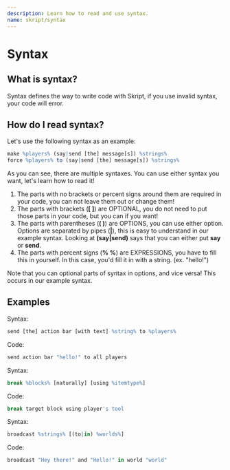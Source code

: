 ```yaml
---
description: Learn how to read and use syntax.
name: skript/syntax
---
```


# Syntax

## What is syntax?

Syntax defines the way to write code with Skript, if you use invalid syntax, your code will error.

## How do I read syntax?

Let's use the following syntax as an example:

```r
make %players% (say|send [the] message[s]) %strings%
force %players% to (say|send [the] message[s]) %strings%
```

As you can see, there are multiple syntaxes. You can use either syntax you want, let's learn how to read it!

1. The parts with no brackets or percent signs around them are required in your code, you can not leave them out or change them!
2. The parts with brackets \(**\[ \]**\) are OPTIONAL, you do not need to put those parts in your code, but you can if you want!
3. The parts with parentheses \(**\( \)**\) are OPTIONS, you can use either option. Options are separated by pipes \(**\|**\), this is easy to understand in our example syntax. Looking at **\(say\|send\)** says that you can either put **say** or **send**.
4. The parts with percent signs \(**% %**\) are EXPRESSIONS, you have to fill this in yourself. In this case, you'd fill it in with a string. \(ex. "hello!"\)

Note that you can optional parts of syntax in options, and vice versa! This occurs in our example syntax.

## Examples

Syntax:

```r
send [the] action bar [with text] %string% to %players%
```

Code:

```r
send action bar "hello!" to all players
```

Syntax:

```r
break %blocks% [naturally] [using %itemtype%]
```

Code:

```r
break target block using player's tool
```

Syntax:

```r
broadcast %strings% [(to|in) %worlds%]
```

Code:

```r
broadcast "Hey there!" and "Hello!" in world "world"
```
